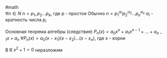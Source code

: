 #math 	
$\forall n \in N$
$n = p_1, p_2 \dots p_k$, где p - простое
Обычно $n=p_1^{\alpha_1} p_2^{\alpha_2} \dots p_e^{\alpha_e}$
$\alpha_i$ - кратность числа $p_i$

Основная теорема алгебры (следствие)
$P_n(x) = a_0x^n + a_1x^{n-1} + \dots + a_{n-1}x + a_n$
$\forall P_n(x) = a_0(x-x_1)(x-x_2)\dots(x-x_n)$, где x - корни

В R $x^2+1=0$ неразложим